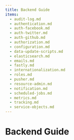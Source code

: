 ```yaml
---
title: Backend Guide
items:
  - audit-log.md
  - authentication.md
  - auth-facebook.md
  - auth-twitter.md
  - auth-github.md
  - authorization.md
  - configuration.md
  - data-update-scripts.md
  - elasticsearch.md
  - emails.md
  - fastly.md
  - internationalization.md
  - roles.md
  - pusher.md
  - resource-admin.md
  - notification.md
  - scheduled-jobs.md
  - metrics.md
  - tracking.md
  - service-objects.md
---
```


# Backend Guide
